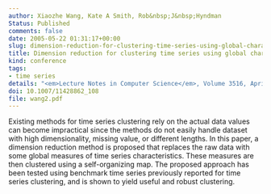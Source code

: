 ```yaml
---
author: Xiaozhe Wang, Kate A Smith, Rob&nbsp;J&nbsp;Hyndman
Status: Published
comments: false
date: 2005-05-22 01:31:17+00:00
slug: dimension-reduction-for-clustering-time-series-using-global-characteristics
title: Dimension reduction for clustering time series using global characteristics
kind: conference
tags:
- time series
details: "<em>Lecture Notes in Computer Science</em>, Volume 3516, April 2005, Pages 792-795. Proceedings. Computational Science - ICCS 2005: 5th International Conference, Atlanta, GA, USA, May 22-25, 2005"
doi: 10.1007/11428862_108
file: wang2.pdf
---
```


Existing methods for time series clustering rely on the actual data values can become impractical since the methods do not easily handle dataset with high dimensionality, missing value, or different lengths. In this paper, a dimension reduction method is proposed that replaces the raw data with some global measures of time series characteristics. These measures are then clustered using a self-organizing map. The proposed approach has been tested using benchmark time series previously reported for time series clustering, and is shown to yield useful and robust clustering.
